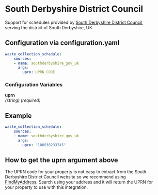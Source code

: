 # South Derbyshire District Council

Support for schedules provided by [South Derbyshire District Council](https://www.southderbyshire.gov.uk/our-services/recycling-bins-and-waste/bin-collection-dates), serving the
district of South Derbyshire, UK.

## Configuration via configuration.yaml

```yaml
waste_collection_schedule:
    sources:
    - name: southderbyshire_gov_uk
      args:
        uprn: UPRN_CODE
```

### Configuration Variables

**uprn**  
*(string) (required)*

## Example

```yaml
waste_collection_schedule:
    sources:
    - name: southderbyshire_gov_uk
      args:
        uprn: "100030233745"
```

## How to get the uprn argument above

The UPRN code for your property is not easy to extract from the South Derbyshire District Council website so we recommend using [FindMyAddress](https://www.findmyaddress.co.uk/search). Search using your address and it will return the UPRN for your property to use with this integration.
